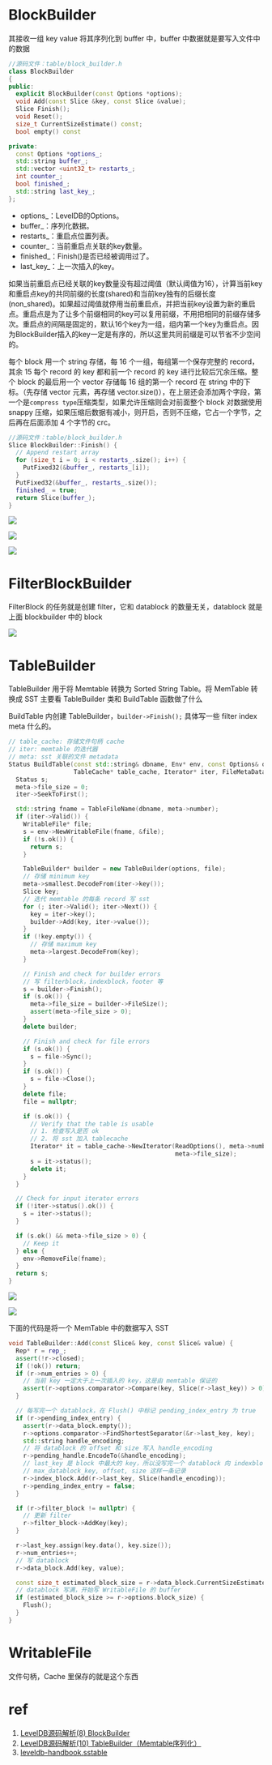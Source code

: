 # BlockBuilder

其接收一组 key value 将其序列化到 buffer 中，buffer 中数据就是要写入文件中的数据

```cpp
//源码文件：table/block_builder.h
class BlockBuilder
{
public:
  explicit BlockBuilder(const Options *options);
  void Add(const Slice &key, const Slice &value);
  Slice Finish();
  void Reset();
  size_t CurrentSizeEstimate() const;
  bool empty() const

private:
  const Options *options_;
  std::string buffer_;
  std::vector <uint32_t> restarts_;
  int counter_;
  bool finished_;
  std::string last_key_;
};
```

- options_：LevelDB的Options。
- buffer_：序列化数据。
- restarts_：重启点位置列表。
- counter_：当前重启点关联的key数量。
- finished_：Finish()是否已经被调用过了。
- last_key_：上一次插入的key。


如果当前重启点已经关联的key数量没有超过阈值（默认阈值为16），计算当前key和重启点key的共同前缀的长度(shared)和当前key独有的后缀长度(non_shared)。如果超过阈值就停用当前重启点，并把当前key设置为新的重启点。重启点是为了让多个前缀相同的key可以复用前缀，不用把相同的前缀存储多次。重启点的间隔是固定的，默认16个key为一组，组内第一个key为重启点。因为BlockBuilder插入的key一定是有序的，所以这里共同前缀是可以节省不少空间的。

每个 block 用一个 string 存储，每 16 个一组，每组第一个保存完整的 record，其余 15 每个 record 的 key 都和前一个 record 的 key 进行比较后冗余压缩。整个 block 的最后用一个 vector 存储每 16 组的第一个 record 在 string 中的下标。（先存储 vector 元素，再存储 vector.size()），在上层还会添加两个字段，第一个是`compress type`压缩类型，如果允许压缩则会对前面整个 block 对数据使用 snappy 压缩，如果压缩后数据有减小，则开启，否则不压缩，它占一个字节，之后再在后面添加 4 个字节的 crc。


```cpp
//源码文件：table/block_builder.h
Slice BlockBuilder::Finish() {
  // Append restart array
  for (size_t i = 0; i < restarts_.size(); i++) {
    PutFixed32(&buffer_, restarts_[i]);
  }
  PutFixed32(&buffer_, restarts_.size());
  finished_ = true;
  return Slice(buffer_);
}
```

![](./img/sstrecord.png)

![](./img/sstblock.png)

![](./img/datablock.jpeg)

# FilterBlockBuilder

FilterBlock 的任务就是创建 filter，它和 datablock 的数量无关，datablock 就是上面 blockbuilder 中的 block

![](./img/filterblock_format.jpeg)

# TableBuilder

TableBuilder 用于将 Memtable 转换为 Sorted String Table。将 MemTable 转换成 SST 主要看 TableBuilder 类和 BuildTable 函数做了什么

BuildTable 内创建 TableBuilder，`builder->Finish();` 具体写一些 filter index meta 什么的。

```cpp
// table_cache: 存储文件句柄 cache
// iter: memtable 的迭代器
// meta: sst 关联的文件 metadata
Status BuildTable(const std::string& dbname, Env* env, const Options& options,
                  TableCache* table_cache, Iterator* iter, FileMetaData* meta) {
  Status s;
  meta->file_size = 0;
  iter->SeekToFirst();

  std::string fname = TableFileName(dbname, meta->number);
  if (iter->Valid()) {
    WritableFile* file;
    s = env->NewWritableFile(fname, &file);
    if (!s.ok()) {
      return s;
    }

    TableBuilder* builder = new TableBuilder(options, file);
    // 存储 minimum key
    meta->smallest.DecodeFrom(iter->key());
    Slice key;
    // 迭代 memtable 的每条 record 写 sst
    for (; iter->Valid(); iter->Next()) {
      key = iter->key();
      builder->Add(key, iter->value());
    }
    if (!key.empty()) {
      // 存储 maximum key
      meta->largest.DecodeFrom(key);
    }

    // Finish and check for builder errors
    // 写 filterblock，indexblock，footer 等
    s = builder->Finish();
    if (s.ok()) {
      meta->file_size = builder->FileSize();
      assert(meta->file_size > 0);
    }
    delete builder;

    // Finish and check for file errors
    if (s.ok()) {
      s = file->Sync();
    }
    if (s.ok()) {
      s = file->Close();
    }
    delete file;
    file = nullptr;

    if (s.ok()) {
      // Verify that the table is usable
      // 1. 检查写入是否 ok
      // 2. 将 sst 加入 tablecache
      Iterator* it = table_cache->NewIterator(ReadOptions(), meta->number,
                                              meta->file_size);
      s = it->status();
      delete it;
    }
  }

  // Check for input iterator errors
  if (!iter->status().ok()) {
    s = iter->status();
  }

  if (s.ok() && meta->file_size > 0) {
    // Keep it
  } else {
    env->RemoveFile(fname);
  }
  return s;
}
```

![](./img/sstable_logic.jpeg)

![](./img/indexblock_format.jpeg)


下面的代码是将一个 MemTable 中的数据写入 SST


```cpp
void TableBuilder::Add(const Slice& key, const Slice& value) {
  Rep* r = rep_;
  assert(!r->closed);
  if (!ok()) return;
  if (r->num_entries > 0) {
    // 当前 key 一定大于上一次插入的 key，这是由 memtable 保证的
    assert(r->options.comparator->Compare(key, Slice(r->last_key)) > 0);
  }

  // 每写完一个 datablock，在 Flush() 中标记 pending_index_entry 为 true
  if (r->pending_index_entry) {
    assert(r->data_block.empty());
    r->options.comparator->FindShortestSeparator(&r->last_key, key);
    std::string handle_encoding;
    // 将 datablock 的 offset 和 size 写入 handle_encoding
    r->pending_handle.EncodeTo(&handle_encoding);
    // last_key 是 block 中最大的 key，所以没写完一个 datablock 向 indexblock 写入
    // max_datablock_key, offset, size 这样一条记录
    r->index_block.Add(r->last_key, Slice(handle_encoding));
    r->pending_index_entry = false;
  }

  if (r->filter_block != nullptr) {
    // 更新 filter
    r->filter_block->AddKey(key);
  }

  r->last_key.assign(key.data(), key.size());
  r->num_entries++;
  // 写 datablock
  r->data_block.Add(key, value);

  const size_t estimated_block_size = r->data_block.CurrentSizeEstimate();
  // datablock 写满，开始写 WritableFile 的 buffer
  if (estimated_block_size >= r->options.block_size) {
    Flush();
  }
}
```

# WritableFile

文件句柄，Cache 里保存的就是这个东西

# ref

1. [LevelDB源码解析(8) BlockBuilder](https://www.huliujia.com/blog/6a7ee0401f/)
2. [LevelDB源码解析(10) TableBuilder（Memtable序列化）](https://www.huliujia.com/blog/02ad8ac30a/)
3. [leveldb-handbook.sstable](https://leveldb-handbook.readthedocs.io/zh/latest/sstable.html)
